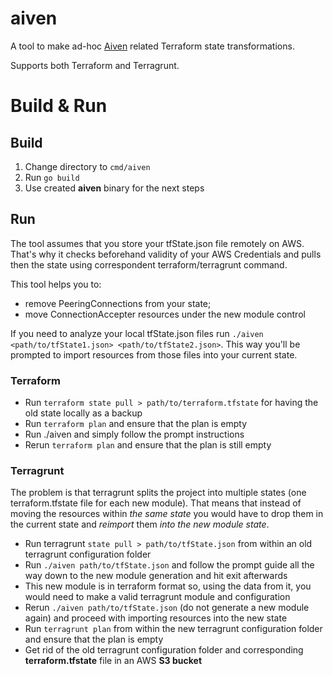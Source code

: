 aiven
=================

A tool to make ad-hoc [Aiven](https://aiven.io/) related Terraform state transformations.

Supports both Terraform and Terragrunt.

# Build & Run

## Build

1. Change directory to `cmd/aiven`
2. Run `go build`
3. Use created **aiven** binary for the next steps

## Run

The tool assumes that you store your tfState.json file remotely on AWS.
That's why it checks beforehand validity of your AWS Credentials
and pulls then the state using correspondent terraform/terragrunt command.

This tool helps you to:
- remove PeeringConnections from your state;
- move ConnectionAccepter resources under the new module control

If you need to analyze your local tfState.json files run `./aiven <path/to/tfState1.json> <path/to/tfState2.json>`.
This way you'll be prompted to import resources from those files into your current state.

### Terraform
- Run `terraform state pull > path/to/terraform.tfstate` for having the old state locally as a backup
- Run `terraform plan` and ensure that the plan is empty
- Run ./aiven and simply follow the prompt instructions
- Rerun `terraform plan` and ensure that the plan is still empty

### Terragrunt
The problem is that terragrunt splits the project into multiple states (one terraform.tfstate file for each new module).
That means that instead of moving the resources within *the same state* you would have to drop them in the current state and *reimport* them *into the new module state*.

- Run terragrunt `state pull > path/to/tfState.json` from within an old terragrunt configuration folder
- Run `./aiven path/to/tfState.json` and follow the prompt guide all the way down to the new module generation and hit exit afterwards
- This new module is in terraform format so, using the data from it, you would need to make a valid terragrunt module and configuration
- Rerun `./aiven path/to/tfState.json` (do not generate a new module again) and proceed with importing resources into the new state
- Run `terragrunt plan` from within the new terragrunt configuration folder and ensure that the plan is empty
- Get rid of the old terragrunt configuration folder and corresponding **terraform.tfstate** file in an AWS **S3 bucket**
